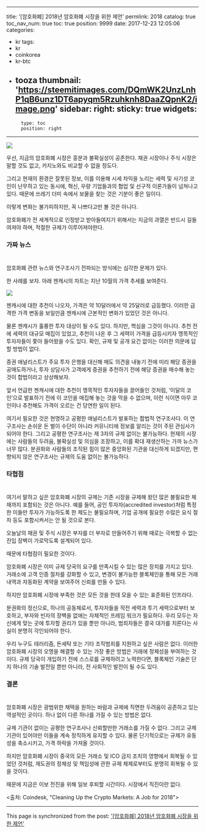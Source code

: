 
---
title: '[암호화폐]  2018년 암호화폐 시장을 위한 제언'
permlink: 2018
catalog: true
toc_nav_num: true
toc: true
position: 9999
date: 2017-12-23 12:05:06
categories:
- kr
tags:
- kr
- coinkorea
- kr-btc
- tooza
thumbnail: 'https://steemitimages.com/DQmWK2UnzLnhP1qB6unz1DT6apyqm5Rzuhknh8DaaZQpnK2/image.png'
sidebar:
    right:
        sticky: true
widgets:
    -
        type: toc
        position: right
---


![](https://steemitimages.com/DQmWK2UnzLnhP1qB6unz1DT6apyqm5Rzuhknh8DaaZQpnK2/image.png)

우선, 지금의 암호화폐 시장은 흥분과 불확실성이 공존한다. 채권 시장이나 주식 시장은 말할 것도 없고, 카지노와도 비교할 수 없을 정도다.

그리고 현재의 환경은 잘못된 정보, 이를 이용해 시세 차익을 노리는 세력 및 사기성 코인이 난무하고 있는 동시에, 혁신, 우량 기업들과의 협업 및 선구적 이론가들이 넘쳐나고 있다.  때문에 쓰레기 더미 속에서 보물을 찾는 것은 기분이 좋은 일이다.

이렇게 변화는 불가피하지만, 꼭 나쁘다고만 볼 것은 아니다.

암호화폐가 전 세계적으로 인정받고 받아들여지기 위해서는 지금의 과열은 반드시 길들여져야 하며, 적절한 규제가 이루어져야한다.

### 가짜 뉴스
#
암호화폐 관련 뉴스와 연구조사기 전파되는 방식에는 심각한 문제가 있다.

한 사례를 보자.  아래 젠캐시의 차트는 지난 10월의 가격 추세를 보여준다.

![](https://steemitimages.com/DQmTHkxb399VSXT5DhJpQSt1rymKAEp9JaEH82xWeYUQvLR/image.png)

젠캐시에 대한 추천이 나오자, 가격은 약 10달러에서 약 25달러로 급등했다.  이러한 급격한 가격 변동을 보일만큼 젠캐시에 근본적인 변화가 있었던 것은 아니다.

물론 젠캐시가 훌륭한 투자 대상이 될 수도 있다.  하지만, 핵심을 그것이 아니다.  추천 전에 세력의 대규모 매집이 있었고, 추천이 나온 후 그 세력이 가격을 급등시키자 맹목적인 투자자들이 쫓아 들어왔을 수도 있다.  확인, 규제 및 공개 요건 없이는 이러한 의문에 답할 방법이 없다.

증권 애널리스트가 주요 투자 은행을 대신해 매도 의견을 내놓기 전에 미리 해당 증권을 공매도하거나, 투자 상담사가 고객에게 증권을 추천하기 전에 해당 증권을 매수해 놓는 것이 합법이라고 상상해보자.  

앞서 언급한 젠캐시에 대한 추천이 맹목적인 투자자들을 끌어들인 것처럼, ‘이달의 코인’으로 발표하기 전에 이 코인을 매집해 놓는 것을 막을 수 없으며, 이런 식이면 아무 코인이나 추천해도 가격이 오르는 건 당연한 일이 된다. 

여기서 필요한 것은 현명하고 공평한 애널리스트가 발표하는 합법적 연구조사다.  이 연구조사는 손쉬운 돈 벌이 수단이 아니라 커뮤니티에 정보를 알리는 것이 주된 관심사가 되어야 한다.  그리고 공평한 연구조사는 제 3자의 규제 없이는 불가능하다. 
현재의 시장에는 사람들의 두려움, 불확실성 및 의심을 조장하고, 이를 확대 재생산하는 가까 뉴스가 너무 많다.  분권화와 사람들의 조직된 힘이 많은 중앙화된 기관을 대신하게 되겠지만, 편향되지 않은 연구조사는 규제의 도움 없이는 불가능하다. 

### 타협점
#
여기서 말하고 싶은 암호화폐 시장의 규제는 기존 시장을 규제해 왔던 많은 불필요한 체재까지 포함되는 것은 아니다.  예를 들어, 공인 투자자(accredited investor)처럼 특정한 이들만 투자가 가능하도록 한 제도는 불필요하며, 기업 공개에 필요한 수많은 요식 절차 등도 포함시켜서는 안 될 것으로 본다. 

오늘날의 채권 및 주식 시장은 부자를 더 부자로 만들어주기 위해 때로는 극복할 수 없는 진입 장벽이 가로막도록 설계되어 있다.  

때문에 타협점이 필요한 것이다.

암호화폐 시장은 이미 규제 당국의 요구를 만족시킬 수 있는 많은 장치를 가지고 있다.  거래소에 고객 인증 절차를 강화할 수 있고, 변경이 불가능한 블록체인을 통해 모든 거래 내역과 자동화된 계약을 보여주어 신뢰를 만들 수 있다.

하지만 암호화폐 시장에 부족한 것은 모든 것을 한데 모을 수 있는 표준화된 인프라다.

분권화의 정신으로, 하나의 공동체로서, 투자자들을 작전 세력과 투기 세력으로부터 보호하고, 부자와 빈자의 장벽을 없애는 자체적인 프레임 워크가 필요하다.  우리 모두는 자신에게 맞는 곳에 투자할 권리가 있을 뿐만 아니라, 범죄자들은 결국 대가를 치른다는 사실이 분명히 각인되어야 한다. 

우리 누구도 테러리즘, 돈세탁 또는 기타 조직범죄를 지원하고 싶은 사람은 없다.  이러한 암호화폐 시장의 오명을 해결할 수 있는 가장 좋은 방법은 거래에 정체성을 부여하는 것이다.  규제 당국이 개입하기 전에 스스로를 규제하려고 노력한다면, 블록체인 기술은 단지 하나의 기술 발전일 뿐만 아니라, 전 사회적인 발전이 될 수도 있다.

### 결론
#
암호화폐 시장은 광범위한 채택을 원하는 바람과 규제에 직면한 두려움이 공존하고 있는 역설적인 곳이다.  하나 없이 다른 하나를 가질 수 있는 방법은 없다.

규제 기관이 없이는 공평한 연구조사나 신뢰할만한 거래소를 가질 수 없다.  그리고 규제 기관이 있어야만 이들을 계속 정직하게 유지할 수 있다.  물론 단기적으로는 규제가 유동성을 축소시키고, 가격 하락을 가져올 것이다. 

하지만 암호화폐 시장이 중국의 모든 거래소 및 ICO 금지 조치의 영향에서 회복될 수 있었던 것처럼,  제도권의 정체성 및 책임성에 관한 규제 체제로부터도 분명히 회복될 수 있을 것이다.

때문에 지금은 이보 전진을 위해 일보 후퇴할 시간이다.  시장에서 직진이란 없다. 

<출처: Coindesk, "Cleaning Up the Crypto Markets: A Job for 2018">

- - -

This page is synchronized from the post: ['[암호화폐]  2018년 암호화폐 시장을 위한 제언'](https://steemit.com/@pius.pius/2018)
